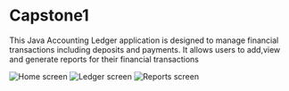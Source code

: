 # Capstone1

This Java Accounting Ledger application is designed to manage financial transactions including deposits and payments. It allows users to add,view and generate reports for their financial transactions


![Home screen](https://github.com/Githollywood/Capstone1/assets/147069807/1c464a83-d4b9-40aa-b2cf-ee95491bbc7b)
![Ledger screen](https://github.com/Githollywood/Capstone1/assets/147069807/3ff6ccd9-2ad0-4765-964b-20dcd73b8129)
![Reports screen](https://github.com/Githollywood/Capstone1/assets/147069807/97a0ef49-313f-48ee-b964-1f8ec03243ee)
